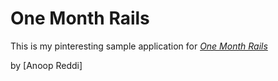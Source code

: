 # One Month Rails

This is my pinteresting sample application for
[*One Month Rails*](http://onemonthrails.com)

by [Anoop Reddi]
